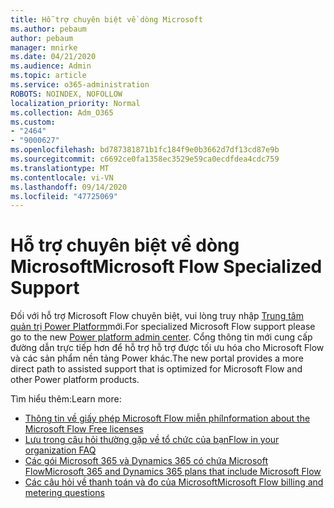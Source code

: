 ```yaml
---
title: Hỗ trợ chuyên biệt về dòng Microsoft
ms.author: pebaum
author: pebaum
manager: mnirke
ms.date: 04/21/2020
ms.audience: Admin
ms.topic: article
ms.service: o365-administration
ROBOTS: NOINDEX, NOFOLLOW
localization_priority: Normal
ms.collection: Adm_O365
ms.custom:
- "2464"
- "9000627"
ms.openlocfilehash: bd787381871b1fc184f9e0b3662d7df13cd87e9b
ms.sourcegitcommit: c6692ce0fa1358ec3529e59ca0ecdfdea4cdc759
ms.translationtype: MT
ms.contentlocale: vi-VN
ms.lasthandoff: 09/14/2020
ms.locfileid: "47725069"
---
```

# <a name="microsoft-flow-specialized-support"></a><span data-ttu-id="b695d-102">Hỗ trợ chuyên biệt về dòng Microsoft</span><span class="sxs-lookup"><span data-stu-id="b695d-102">Microsoft Flow Specialized Support</span></span>

<span data-ttu-id="b695d-103">Đối với hỗ trợ Microsoft Flow chuyên biệt, vui lòng truy nhập [Trung tâm quản trị Power Platform](https://aka.ms/flowadminsupport)mới.</span><span class="sxs-lookup"><span data-stu-id="b695d-103">For specialized Microsoft Flow support please go to the new [Power platform admin center](https://aka.ms/flowadminsupport).</span></span> <span data-ttu-id="b695d-104">Cổng thông tin mới cung cấp đường dẫn trực tiếp hơn để hỗ trợ hỗ trợ được tối ưu hóa cho Microsoft Flow và các sản phẩm nền tảng Power khác.</span><span class="sxs-lookup"><span data-stu-id="b695d-104">The new portal provides a more direct path to assisted support that is optimized for Microsoft Flow and other Power platform products.</span></span>

<span data-ttu-id="b695d-105">Tìm hiểu thêm:</span><span class="sxs-lookup"><span data-stu-id="b695d-105">Learn more:</span></span>
- [<span data-ttu-id="b695d-106">Thông tin về giấy phép Microsoft Flow miễn phí</span><span class="sxs-lookup"><span data-stu-id="b695d-106">Information about the Microsoft Flow Free licenses</span></span>](https://go.microsoft.com/fwlink/?linkid=2095610)
- [<span data-ttu-id="b695d-107">Lưu trong câu hỏi thường gặp về tổ chức của bạn</span><span class="sxs-lookup"><span data-stu-id="b695d-107">Flow in your organization FAQ</span></span>](https://go.microsoft.com/fwlink/?linkid=2072608)
- [<span data-ttu-id="b695d-108">Các gói Microsoft 365 và Dynamics 365 có chứa Microsoft Flow</span><span class="sxs-lookup"><span data-stu-id="b695d-108">Microsoft 365 and Dynamics 365 plans that include Microsoft Flow</span></span>](https://go.microsoft.com/fwlink/?linkid=2072406)
- [<span data-ttu-id="b695d-109">Các câu hỏi về thanh toán và đo của Microsoft</span><span class="sxs-lookup"><span data-stu-id="b695d-109">Microsoft Flow billing and metering questions</span></span>](https://go.microsoft.com/fwlink/?linkid=2072612)